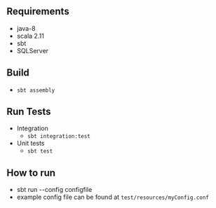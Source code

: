 ## Requirements 
* java-8
* scala 2.11
* sbt
* SQLServer

## Build 
* ``` sbt assembly ```

## Run Tests
* Integration 
    * ``` sbt integration:test ```
* Unit tests
    * ``` sbt test ```
    
## How to run
* sbt run --config configfile
* example config file can be found at ``` test/resources/myConfig.conf ```

